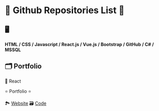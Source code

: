 # 🌽 Github Repositories List 🌽

## 🖥 

**HTML / CSS / Javascript / React.js / Vue.js / Bootstrap / GitHub / C# / MSSQL**

## 🗂 Portfolio

📘 React

⭐️ Portfolio ⭐️

🏞 [Website](https://yiminprogram.github.io/portfolio/)
🗃 [Code](https://github.com/yiminprogram/portfolio)
